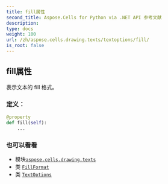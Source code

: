 ```yaml
---
title: fill属性
second_title: Aspose.Cells for Python via .NET API 参考文献
description:
type: docs
weight: 100
url: /zh/aspose.cells.drawing.texts/textoptions/fill/
is_root: false
---
```

## fill属性

表示文本的 fill 格式。
### 定义：
```python
@property
def fill(self):
    ...
```

### 也可以看看
* 模块[`aspose.cells.drawing.texts`](../../)
* 类 [`FillFormat`](/cells/python-net/zh/aspose.cells.drawing/fillformat)
* 类 [`TextOptions`](/cells/python-net/zh/aspose.cells.drawing.texts/textoptions)
